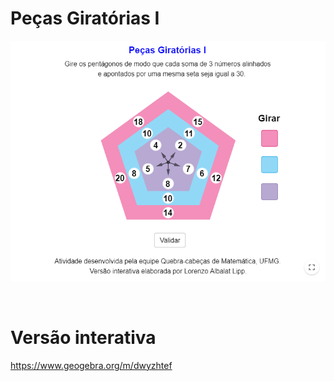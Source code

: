 # Peças Giratórias I

![](preview.png)

<br>

# Versão interativa

https://www.geogebra.org/m/dwyzhtef